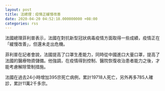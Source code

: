 ```yaml
---
layout: post
title: 法總理：疫情正緩慢改善
date: 2020-04-20 04:52:18.000000000 +08:00
categories: rss
---
```


法國總理菲利普表示，法國在對抗新型冠狀病毒疫情方面取得一些成績，疫情正在「緩慢改善」，但還未走出危機。

菲利普在記者會說，法國提高了口罩生產能力，同時從中國進口大量口罩，提高了法國的醫療物資儲備。他強調，在疫情得到控制、醫院恢復收治患者能力之後，才能考慮解除管制措施。

法國在過去24小時增加395宗死亡病例，累計19718人死亡，另外再多785人確診，累計11萬2千多宗。
